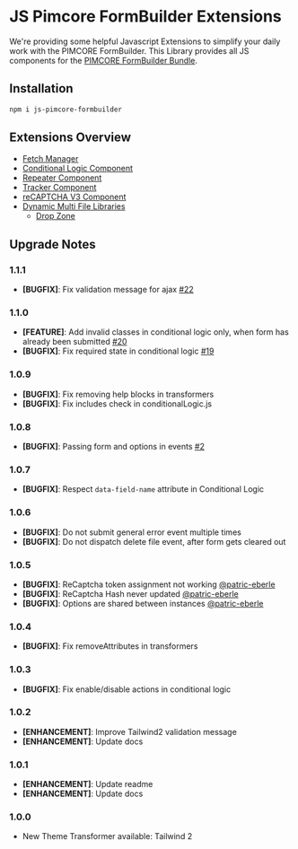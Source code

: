 # JS Pimcore FormBuilder Extensions

We're providing some helpful Javascript Extensions to simplify your daily work with the PIMCORE FormBuilder.
This Library provides all JS components for the [PIMCORE FormBuilder Bundle](https://github.com/dachcom-digital/pimcore-formbuilder).

## Installation
```bash
npm i js-pimcore-formbuilder
```

## Extensions Overview
- [Fetch Manager](./docs/01_fetch_manager.md)
- [Conditional Logic Component](./docs/02_conditionalLogic.md)
- [Repeater Component](./docs/03_repeater.md)
- [Tracker Component](./docs/04_tracker.md)
- [reCAPTCHA V3 Component](./docs/05_recaptchaV3.md)
- [Dynamic Multi File Libraries](./docs/06_dynamic_multi_file.md)
    - [Drop Zone](./10_dmf_drop_zone.md)

## Upgrade Notes

### 1.1.1
- **[BUGFIX]**: Fix validation message for ajax [#22](https://github.com/dachcom-digital/js-pimcore-formbuilder/issues/22)

### 1.1.0
- **[FEATURE]**: Add invalid classes in conditional logic only, when form has already been submitted [#20](https://github.com/dachcom-digital/js-pimcore-formbuilder/issues/20)
- **[BUGFIX]**: Fix required state in conditional logic [#19](https://github.com/dachcom-digital/js-pimcore-formbuilder/issues/19)

### 1.0.9
- **[BUGFIX]**: Fix removing help blocks in transformers
- **[BUGFIX]**: Fix includes check in conditionalLogic.js

### 1.0.8
- **[BUGFIX]**: Passing form and options in events [#2](https://github.com/dachcom-digital/js-pimcore-formbuilder/issues/2)

### 1.0.7
- **[BUGFIX]**: Respect `data-field-name` attribute in Conditional Logic

### 1.0.6
- **[BUGFIX]**: Do not submit general error event multiple times
- **[BUGFIX]**: Do not dispatch delete file event, after form gets cleared out

### 1.0.5
- **[BUGFIX]**: ReCaptcha token assignment not working [@patric-eberle](https://github.com/dachcom-digital/js-pimcore-formbuilder/issues/5)
- **[BUGFIX]**: ReCaptcha Hash never updated  [@patric-eberle](https://github.com/dachcom-digital/js-pimcore-formbuilder/issues/9)
- **[BUGFIX]**: Options are shared between instances [@patric-eberle](https://github.com/dachcom-digital/js-pimcore-formbuilder/issues/8)

### 1.0.4
- **[BUGFIX]**: Fix removeAttributes in transformers

### 1.0.3
- **[BUGFIX]**: Fix enable/disable actions in conditional logic

### 1.0.2
- **[ENHANCEMENT]**: Improve Tailwind2 validation message
- **[ENHANCEMENT]**: Update docs

### 1.0.1
- **[ENHANCEMENT]**: Update readme
- **[ENHANCEMENT]**: Update docs

### 1.0.0
- New Theme Transformer available: Tailwind 2
